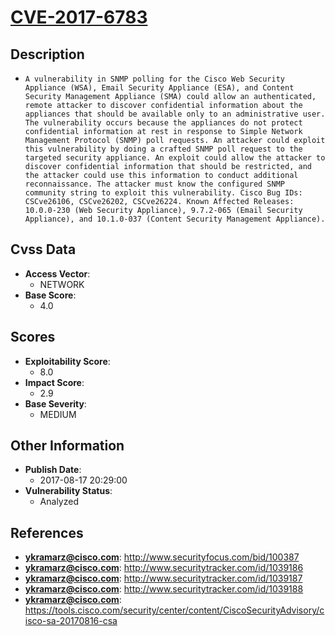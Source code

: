 
# [CVE-2017-6783](https://cve.mitre.org/cgi-bin/cvename.cgi?name=CVE-2017-6783)

## Description

- `A vulnerability in SNMP polling for the Cisco Web Security Appliance (WSA), Email Security Appliance (ESA), and Content Security Management Appliance (SMA) could allow an authenticated, remote attacker to discover confidential information about the appliances that should be available only to an administrative user. The vulnerability occurs because the appliances do not protect confidential information at rest in response to Simple Network Management Protocol (SNMP) poll requests. An attacker could exploit this vulnerability by doing a crafted SNMP poll request to the targeted security appliance. An exploit could allow the attacker to discover confidential information that should be restricted, and the attacker could use this information to conduct additional reconnaissance. The attacker must know the configured SNMP community string to exploit this vulnerability. Cisco Bug IDs: CSCve26106, CSCve26202, CSCve26224. Known Affected Releases: 10.0.0-230 (Web Security Appliance), 9.7.2-065 (Email Security Appliance), and 10.1.0-037 (Content Security Management Appliance).`

## Cvss Data

- **Access Vector**:
  - NETWORK
- **Base Score**:
  - 4.0

## Scores

- **Exploitability Score**:
  - 8.0
- **Impact Score**:
  - 2.9
- **Base Severity**:
  - MEDIUM

## Other Information

- **Publish Date**:
  - 2017-08-17 20:29:00
- **Vulnerability Status**:
  - Analyzed

## References

- **ykramarz@cisco.com**: http://www.securityfocus.com/bid/100387
- **ykramarz@cisco.com**: http://www.securitytracker.com/id/1039186
- **ykramarz@cisco.com**: http://www.securitytracker.com/id/1039187
- **ykramarz@cisco.com**: http://www.securitytracker.com/id/1039188
- **ykramarz@cisco.com**: https://tools.cisco.com/security/center/content/CiscoSecurityAdvisory/cisco-sa-20170816-csa
